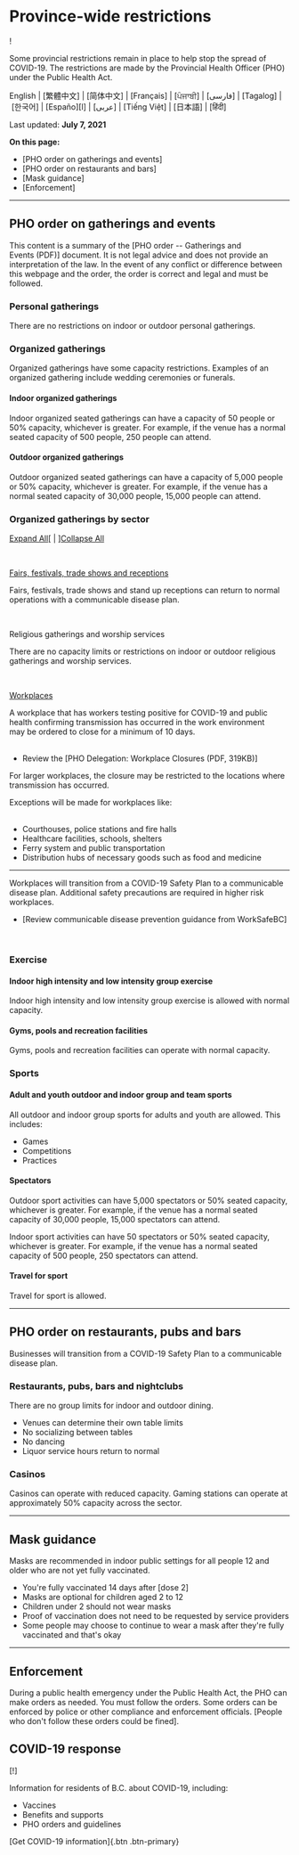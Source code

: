
Province-wide restrictions
==========================


!

Some provincial restrictions remain in place to help stop the spread of
COVID-19. The restrictions are made by the Provincial Health Officer
(PHO) under the Public Health Act.

English \|
[繁體中文] \| [简体中文] \| [Français] \| [ਪੰਜਾਬੀ] \| [فارسی] \| [Tagalog] \| [한국어] \| [Españo][l] \| [عربى] \| [Tiếng
Việt] \| [日本語] \| [हिंदी]

Last updated: **July 7, 2021**

**On this page:**

-   [PHO order on gatherings and events]
-   [PHO order on restaurants and bars]
-   [Mask guidance]
-   [Enforcement]

------------------------------------------------------------------------

PHO order on gatherings and events 
------------------------------------------------

This content is a summary of the [PHO order -- Gatherings and
Events (PDF)] document.
It is not legal advice and does not provide an interpretation of the
law. In the event of any conflict or difference between this webpage and
the order, the order is correct and legal and must be followed. 

### Personal gatherings 

There are no restrictions on indoor or outdoor personal gatherings. 

### Organized gatherings 

Organized gatherings have some capacity restrictions. Examples of an
organized gathering include wedding ceremonies or funerals.

#### Indoor organized gatherings 

Indoor organized seated gatherings can have a capacity of 50 people or
50% capacity, whichever is greater. For example, if the venue has a
normal seated capacity of 500 people, 250 people can attend. 

#### Outdoor organized gatherings 

Outdoor organized seated gatherings can have a capacity of 5,000 people
or 50% capacity, whichever is greater. For example, if the venue has a
normal seated capacity of 30,000 people, 15,000 people can attend. 

### Organized gatherings by sector 

[Expand All]()[ \| ][Collapse
All]()

 

[Fairs, festivals, trade shows and
receptions]()

Fairs, festivals, trade shows and stand up receptions can return to
normal operations with a communicable disease plan. 

 

Religious gatherings and worship services

There are no capacity limits or restrictions on indoor or outdoor
religious gatherings and worship services. 

 

[Workplaces]()

A workplace that has workers testing positive for COVID-19 and public
health confirming transmission has occurred in the work environment
may be ordered to close for a minimum of 10 days.\
 

-   Review the [PHO Delegation: Workplace Closures (PDF,
    319KB)]

For larger workplaces, the closure may be restricted to the locations
where transmission has occurred.

Exceptions will be made for workplaces like:\
 

-   Courthouses, police stations and fire halls
-   Healthcare facilities, schools, shelters
-   Ferry system and public transportation
-   Distribution hubs of necessary goods such as food and medicine

------------------------------------------------------------------------

Workplaces will transition from a COVID-19 Safety Plan to a communicable
disease plan. Additional safety precautions are required in higher risk
workplaces. 

-   [Review communicable disease prevention guidance from
    WorkSafeBC]

 

### Exercise 

#### Indoor high intensity and low intensity group exercise 

Indoor high intensity and low intensity group exercise is allowed with
normal capacity. 

#### Gyms, pools and recreation facilities 

Gyms, pools and recreation facilities can operate with normal capacity.

### Sports 

#### Adult and youth outdoor and indoor group and team sports  

All outdoor and indoor group sports for adults and youth are allowed.
This includes:

-   Games
-   Competitions
-   Practices

#### Spectators 

Outdoor sport activities can have 5,000 spectators or 50% seated
capacity, whichever is greater. For example, if the venue has a normal
seated capacity of 30,000 people, 15,000 spectators can attend. 

Indoor sport activities can have 50 spectators or 50% seated capacity,
whichever is greater. For example, if the venue has a normal seated
capacity of 500 people, 250 spectators can attend. 

#### Travel for sport 

Travel for sport is allowed. 

------------------------------------------------------------------------

PHO order on restaurants, pubs and bars 
------------------------------------------------------------

Businesses will transition from a COVID-19 Safety Plan to a communicable
disease plan. 

### Restaurants, pubs, bars and nightclubs 

There are no group limits for indoor and outdoor dining.

-   Venues can determine their own table limits
-   No socializing between tables
-   No dancing
-   Liquor service hours return to normal

### Casinos 

Casinos can operate with reduced capacity. Gaming stations can operate
at approximately 50% capacity across the sector.

------------------------------------------------------------------------

Mask guidance 
-------------------------------

Masks are recommended in indoor public settings for all people 12 and
older who are not yet fully vaccinated. 

-   You\'re fully vaccinated 14 days after [dose
    2]
-   Masks are optional for children aged 2 to 12
-   Children under 2 should not wear masks
-   Proof of vaccination does not need to be requested by service
    providers
-   Some people may choose to continue to wear a mask after they\'re
    fully vaccinated and that\'s okay

------------------------------------------------------------------------

Enforcement 
---------------------------

During a public health emergency under the Public Health Act, the PHO
can make orders as needed. You must follow the orders. Some orders
can be enforced by police or other compliance and enforcement officials.
[People who don\'t follow these orders could be
fined].

COVID-19 response 
-----------------


[!]

Information for residents of B.C. about COVID-19, including:

-   Vaccines
-   Benefits and supports
-   PHO orders and guidelines

[Get COVID-19
information]{.btn
.btn-primary}


